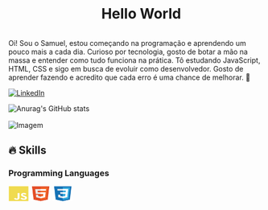 <!--título-->
<div id="user-content-toc">
  <ul align="center">
    <summary><h1 style="display: inline-block">Hello World</h1></summary>
</div>

<!-- Presentation -->
<p>
  Oi! Sou o Samuel, estou começando na programação e aprendendo um pouco mais a cada dia.
Curioso por tecnologia, gosto de botar a mão na massa e entender como tudo funciona na prática.
Tô estudando JavaScript, HTML, CSS e sigo em busca de evoluir como desenvolvedor.
Gosto de aprender fazendo e acredito que cada erro é uma chance de melhorar. 🚀
</p>

<!-- Dropdown -->
<!-- Links -->

[![LinkedIn](https://img.shields.io/badge/LinkedIn-0077B5?style=for-the-badge&logo=linkedin&logoColor=white)](www.linkedin.com/in/samuelcavalcantiof)

<!-- GithubStats -->
![Anurag's GitHub stats](https://github-readme-stats.vercel.app/api?username=mamutiof&show_icons=true&theme=dark)

<!-- Portfolio -->
<!-- GIF -->
<p align="left">
  <img align="center" src="https://github.com/VariableBee/VariableBee/assets/77739311/4e9f41af-6b57-49a7-b15a-74322e96b4d7" alt="Imagem">
</p>

## 🔥 Skills
<!-- Skills: Programming Languages -->
  <div style="flex-basis: 48%;">
    <h3>Programming Languages</h3>
    <img align="center" alt="Js" height="30" width="40" src="https://raw.githubusercontent.com/devicons/devicon/master/icons/javascript/javascript-plain.svg">
    <img align="center" alt="HTML" height="30" width="40" src="https://raw.githubusercontent.com/devicons/devicon/master/icons/html5/html5-original.svg">
    <img align="center" alt="CSS" height="30" width="40" src="https://raw.githubusercontent.com/devicons/devicon/master/icons/css3/css3-original.svg">

  
  <!-- Skills: Tools & Frameworks -->
 
